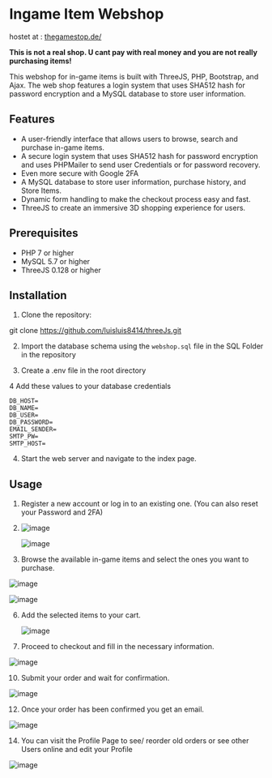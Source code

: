 # Ingame Item Webshop
hostet at : [thegamestop.de/](https://thegamestop.de/) <br>

<strong>This is not a real shop. U cant pay with real money and you are not really purchasing items!</strong>

This webshop for in-game items is built with ThreeJS, PHP, Bootstrap, and Ajax. The web shop features a login system that uses SHA512 hash for password encryption and a MySQL database to store user information.

## Features

- A user-friendly interface that allows users to browse, search and purchase in-game items.
- A secure login system that uses SHA512 hash for password encryption and uses PHPMailer to send user Credentials or for password recovery.
- Even more secure with Google 2FA 
- A MySQL database to store user information, purchase history, and Store Items.
- Dynamic form handling to make the checkout process easy and fast.
- ThreeJS to create an immersive 3D shopping experience for users.

## Prerequisites

- PHP 7 or higher
- MySQL 5.7 or higher
- ThreeJS 0.128 or higher

## Installation

1. Clone the repository: 

git clone https://github.com/luisluis8414/threeJs.git

2. Import the database schema using the `webshop.sql` file in the SQL Folder in the repository

3. Create a .env file in the root directory

4 Add these values to your database credentials

```dotenv
DB_HOST=
DB_NAME=
DB_USER=
DB_PASSWORD=
EMAIL_SENDER=
SMTP_PW=
SMTP_HOST=
```

4. Start the web server and navigate to the index page.

## Usage

1. Register a new account or log in to an existing one. (You can also reset your Password and 2FA)
2. 
   ![image](https://github.com/luisluis8414/Gamestop/assets/86251888/737a15b7-aeae-40c7-8fec-aa7973454aea)

   ![image](https://github.com/luisluis8414/Gamestop/assets/86251888/a4ccc02f-ed9b-485c-8f48-06ef025f77ba)
   

4. Browse the available in-game items and select the ones you want to purchase.

 ![image](https://github.com/luisluis8414/Gamestop/assets/86251888/3cca48c3-5fc0-48ff-a10a-13e9f8df3ab0)

 ![image](https://github.com/luisluis8414/Gamestop/assets/86251888/11431ecd-8b3d-4ab3-a67d-932e0b360953)


6. Add the selected items to your cart.

   ![image](https://github.com/luisluis8414/Gamestop/assets/86251888/a414d9fc-b983-45c9-973e-ab507b79f34d)


8. Proceed to checkout and fill in the necessary information.

![image](https://github.com/luisluis8414/Gamestop/assets/86251888/c20ce29d-4b23-4ebe-95dc-5047975e0245)

10. Submit your order and wait for confirmation.

![image](https://github.com/luisluis8414/Gamestop/assets/86251888/cc3a0887-b75d-49f9-aa13-dbcd505b6c66)

12. Once your order has been confirmed you get an email.

![image](https://github.com/luisluis8414/Gamestop/assets/86251888/769dd7d3-efe9-47af-85a6-1d740274c32a)

14. You can visit the Profile Page to see/ reorder old orders or see other Users online and edit your Profile

![image](https://github.com/luisluis8414/Gamestop/assets/86251888/64d1c372-11fb-4fbc-8cab-230b33d49509)



